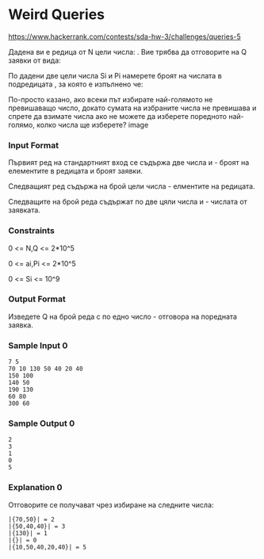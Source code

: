  # Weird Queries

https://www.hackerrank.com/contests/sda-hw-3/challenges/queries-5

Дадена ви е редица от N цели числа: . Вие трябва да отговорите на Q заявки от вида:

По дадени две цели числа Si и Pi намерете броят на числата в подредицата , за която е изпълнено че:



По-просто казано, ако всеки път избирате най-голямото не превишаващо  число, докато сумата на избраните числа не превишава  и спрете да взимате числа ако не можете да изберете поредното най-голямо, колко числа ще изберете?
image

### Input Format

Първият ред на стандартният вход се съдържа две числа  и  - броят на елементите в редицата и броят заявки.

Следващият ред съдържа  на брой цели числа  - елментите на редицата.

Следващите  на брой реда съдържат по две цяли числа  и  - числата от заявката.

### Constraints

0 <= N,Q <= 2*10^5

0 <= ai,Pi <= 2*10^5

0 <= Si <= 10^9

### Output Format

Изведете Q на брой реда с по едно число - отговора на поредната заявка.

### Sample Input 0

```
7 5
70 10 130 50 40 20 40
150 100
140 50
190 130
60 80
300 60
```

### Sample Output 0

```
2
3
1
0
5
```

### Explanation 0

Отговорите се получават чрез избиране на следните числа:

```
|{70,50}| = 2
|{50,40,40}| = 3
|{130}| = 1
|{}| = 0
|{10,50,40,20,40}| = 5
```